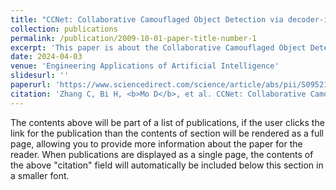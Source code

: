 ```yaml
---
title: "CCNet: Collaborative Camouflaged Object Detection via decoder-induced infor-mation interaction and supervision refinement network"
collection: publications
permalink: /publication/2009-10-01-paper-title-number-1
excerpt: 'This paper is about the Collaborative Camouflaged Object Detection (CoCOD) task.'
date: 2024-04-03
venue: 'Engineering Applications of Artificial Intelligence'
slidesurl: ''
paperurl: 'https://www.sciencedirect.com/science/article/abs/pii/S095219762400486X'
citation: 'Zhang C, Bi H, <b>Mo D</b>, et al. CCNet: Collaborative Camouflaged Object Detection via decoder-induced information interaction and supervision refinement network[J]. <i>Engineering Applications of Artificial Intelligence</i>, 2024, 133: 108328.'
---
```


The contents above will be part of a list of publications, if the user clicks the link for the publication than the contents of section will be rendered as a full page, allowing you to provide more information about the paper for the reader. When publications are displayed as a single page, the contents of the above "citation" field will automatically be included below this section in a smaller font.
